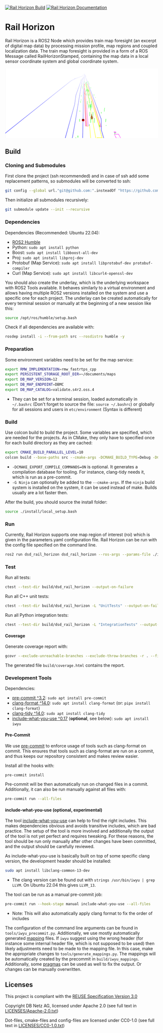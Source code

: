 <!--
 ~ SPDX-FileCopyrightText: Copyright DB Netz AG
 ~ SPDX-License-Identifier: CC0-1.0
 -->

[![Rail Horizon Build](https://github.com/DSD-DBS/rail-horizon-oss/actions/workflows/main.yml/badge.svg)](https://github.com/DSD-DBS/rail-horizon-oss/actions/workflows/main.yml) [![Rail Horizon Documentation](https://github.com/DSD-DBS/rail-horizon-oss/actions/workflows/documentation.yml/badge.svg)](https://github.com/DSD-DBS/rail-horizon-oss/actions/workflows/documentation.yml)

# Rail Horizon

Rail Horizon is a ROS2 Node which provides train map foresight (an excerpt of digital map data) by processing mission profile, map regions and coupled localization data. The train map foresight is provided in a form of a ROS Message called RailHorizonStamped, containing the map data in a local sensor coordinate system and global coordinate system.

![Rviz](docs/images/rviz_RH.png)

## Build

### Cloning and Submodules

First clone the project (ssh recommended) and in case of ssh add some replacement patterns, so submodules will be converted to ssh:
```bash
git config --global url."git@github.com:".insteadOf "https://github.com/"
```

Then initialize all submodules recursively:
```bash
git submodule update --init --recursive
```

### Dependencies

Dependencies (Recommended: Ubuntu 22.04):
* [ROS2 Humble](https://docs.ros.org/en/humble/Installation/Ubuntu-Install-Debians.html)
* Python: `sudo apt install python`
* Boost: `sudo apt install libboost-all-dev`
* Proj: `sudo apt install libproj-dev`
* Protobuf (Map Service): `sudo apt install libprotobuf-dev protobuf-compiler`
* Curl (Map Service): `sudo apt install libcurl4-openssl-dev`

You should also create the underlay, which is the underlying workspace with ROS2 Tools available. It behaves similarly to a virtual environment and allows having multiple ROS2 versions installed on the system and use a specific one for each project. The underlay can be created automatically for every terminal session or manually at the beginning of a new session like this:
```bash
source /opt/ros/humble/setup.bash
```

Check if all dependencies are available with:
```bash
rosdep install -i --from-path src --rosdistro humble -y
```

### Preparation

Some environment variables need to be set for the map service:
```bash
export RMW_IMPLEMENTATION=rmw_fastrtps_cpp
export PERSISTENT_STORAGE_ROOT_DIR=~/documents/maps
export DB_MAP_VERSION=12
export DB_MAP_ENDPOINT=DBMC
export DB_MAP_CATALOG=validate.s4r2.oss.4
```
* They can be set for a terminal session, loaded automatically in `~/.bashrc` (Don't forget to source the file: `source ~/.bashrc`) or globally for all sessions and users in `etc/environment` (Syntax is different)

### Build

Use colcon build to build the project. Some variables are specified, which are needed for the projects. As in CMake, they only have to specified once for each build directory as they are cached:

```bash
export CMAKE_BUILD_PARALLEL_LEVEL=10
colcon build --base-paths src --cmake-args -DCMAKE_BUILD_TYPE=Debug -DCMAKE_EXPORT_COMPILE_COMMANDS=ON --event-handlers console_cohesion+ --packages-up-to dsd_rail_horizon
```
- `-DCMAKE_EXPORT_COMPILE_COMMANDS=ON` is optional. It generates a compilation database for tooling. For instance, clang-tidy needs it, which is run as a pre-commit.
- `-G Ninja` can optionally be added to the `--cmake-args`. If the `ninja` build system is installed on the system, it can be used instead of make. Builds usually are a lot faster then.

After the build, you should source the install folder:
```bash
source ./install/local_setup.bash
```

### Run

Currently, Rail Horizon supports one map region of interest (roi) which is given in the parameters.yaml configuration file. Rail Horizon can be run with the config file specified on the command line.

```bash
ros2 run dsd_rail_horizon dsd_rail_horizon --ros-args --params-file ./install/dsd_rail_horizon/config/dsd_rail_horizon/parameters.yaml
```

### Test

Run all tests:
```bash
ctest --test-dir build/dsd_rail_horizon --output-on-failure
```

Run all C++ unit tests:
```bash
ctest --test-dir build/dsd_rail_horizon -L "UnitTests" --output-on-failure
```

Run all Python integration tests:
```bash
ctest --test-dir build/dsd_rail_horizon -L "IntegrationTests" --output-on-failure
```

#### Coverage

Generate coverage report with:
```bash
gcovr --exclude-unreachable-branches --exclude-throw-branches -r . --filter src/ --exclude '.*tests/' --html --html-details -o build/coverage.html
```

The generated file `build/coverage.html` contains the report.

### Development Tools

Dependencies:
* [pre-commit ^3.2](https://pre-commit.com/): `sudo apt install pre-commit`
* [clang-format ^14.0](https://clang.llvm.org/docs/ClangFormat.html): `sudo apt install clang-format` (or: `pipx install clang-format`)
* [clang-tidy ^14.0](https://clang.llvm.org/extra/clang-tidy/):  `sudo apt install clang-tidy`
* [include-what-you-use ^0.17](https://include-what-you-use.org/) (**optional**, see below): `sudo apt install iwyu`

#### Pre-Commit

We use [pre-commit](https://pre-commit.com/) to enforce usage of tools such as clang-format on commit. This ensures that tools such as clang-format are run on a commit, and thus keeps our repository consistent and makes review easier.

Install all the hooks with:
```bash
pre-commit install
```

Pre-commit will be then automatically run on changed files in a commit. Additionally, it can also be run manually against all files with:
```bash
pre-commit run --all-files
```

#### include-what-you-use (optional, experimental)

The tool [include-what-you-use](https://include-what-you-use.org/) can help to find the right includes. This makes dependencies obvious and avoids transitive includes, which are bad practice.
The setup of the tool is more involved and additionally the output of the tool is not yet perfect and requires tweaking. For these reasons, the tool should be run only manually after other changes have been committed, and the output should be carefully reviewed.

As include-what-you-use is basically built on top of some specific clang version, the development header should be installed:
```bash
sudo apt install libclang-common-13-dev
```
* The clang version can be found out with `strings /usr/bin/iwyu | grep LLVM`. On Ubuntu 22.04 this gives `LLVM_13`.

The tool can be run as a manual pre-commit job:
```bash
pre-commit run --hook-stage manual include-what-you-use --all-files
```
* Note: This will also automatically apply clang format to fix the order of includes

The configuration of the command line arguments can be found in `tools/iwyu_precommit.py`. Additionally, we use mostly automatically generated [mapping](https://github.com/include-what-you-use/include-what-you-use/blob/master/docs/IWYUMappings.md) files. If `iwyu` suggest using the wrong header (for instance some internal header file, which is not supposed to be used) then likely adjustments need to be made to the mapping file. In this case, make the appropriate changes to `tools/generate_mappings.py`. The mappings will be automatically created by the precommit in `build/iwyu_mappings`.
Additionally, some [pragmas](https://github.com/include-what-you-use/include-what-you-use/blob/master/docs/IWYUPragmas.md) can be used as well to fix the output. Or changes can be manually overwritten.

## Licenses

This project is compliant with the [REUSE Specification Version 3.0](https://git.fsfe.org/reuse/docs/src/commit/d173a27231a36e1a2a3af07421f5e557ae0fec46/spec.md)

Copyright DB Netz AG, licensed under Apache 2.0 (see full text in [LICENSES/Apache-2.0.txt](./LICENSES/Apache-2.0.txt))

Dot-files, cmake-files and config-files are licensed under CC0-1.0 (see full text in
[LICENSES/CC0-1.0.txt](./LICENSES/CC0-1.0.txt))
